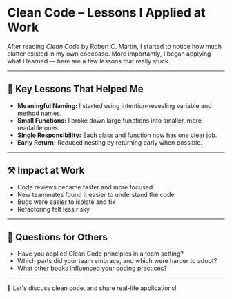 ﻿# Clean Code – Lessons I Applied at Work

After reading *Clean Code* by Robert C. Martin, I started to notice how much clutter existed in my own codebase. More importantly, I began applying what I learned — here are a few lessons that really stuck.

---

## 📘 Key Lessons That Helped Me

- **Meaningful Naming:** I started using intention-revealing variable and method names.
- **Small Functions:** I broke down large functions into smaller, more readable ones.
- **Single Responsibility:** Each class and function now has one clear job.
- **Early Return:** Reduced nesting by returning early when possible.

---

## ⚒ Impact at Work

- Code reviews became faster and more focused
- New teammates found it easier to understand the code
- Bugs were easier to isolate and fix
- Refactoring felt less risky

---

## 💬 Questions for Others

- Have you applied Clean Code principles in a team setting?
- Which parts did your team embrace, and which were harder to adopt?
- What other books influenced your coding practices?

---

🧠 Let's discuss clean code, and share real-life applications!

<!--
EN: This content is part of a multilingual developer community platform.
-->
